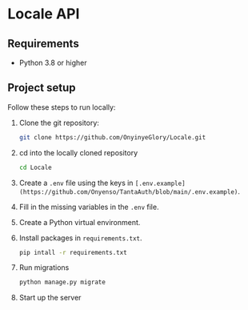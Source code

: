 # Locale API

## Requirements

- Python 3.8 or higher

## Project setup

Follow these steps to run locally:

1. Clone the git repository:
    
    ```bash
    git clone https://github.com/OnyinyeGlory/Locale.git
    ```
    
2. cd into the locally cloned repository
    
    ```bash
    cd Locale
    ```
    
3. Create a `.env` file using the keys in `[.env.example](https://github.com/Onyenso/TantaAuth/blob/main/.env.example)`.
4. Fill in the missing variables in the `.env` file.
5. Create a Python virtual environment.
6. Install packages in `requirements.txt`.
    
    ```bash
    pip intall -r requirements.txt
    ```
    
7. Run migrations
    
    ```bash
    python manage.py migrate
    ```
    
8. Start up the server
